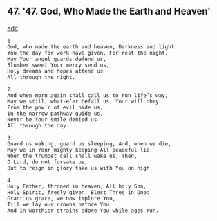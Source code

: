 
## 47.  '47. God, Who Made the Earth and Heaven'
[edit](https://docs.google.com/document/d/1HMxt0E4xBuy595x1W%2DtosJJKlQiA5rBB/edit?mode=html)






    1.
    God, who made the earth and heaven, Darkness and light:
    You the day for work have given, For rest the night.
    May Your angel guards defend us,
    Slumber sweet Your mercy send us,
    Holy dreams and hopes attend us
    All through the night.

    2.
    And when morn again shall call us to run life’s way,
    May we still, what-e’er befall us, Your will obey.
    From the pow’r of evil hide us,
    In the narrow pathway guide us,
    Never be Your smile denied us
    All through the day.

    3.
    Guard us waking, guard us sleeping, And, when we die,
    May we in Your mighty keeping All peaceful lie.
    When the trumpet call shall wake us, Then,
    O Lord, do not forsake us,
    But to reign in glory take us with You on high.

    4.
    Holy Father, throned in heaven, All holy Son,
    Holy Spirit, freely given, Blest Three in One:
    Grant us grace, we now implore You,
    Till we lay our crowns before You
    And in worthier strains adore You while ages run.
